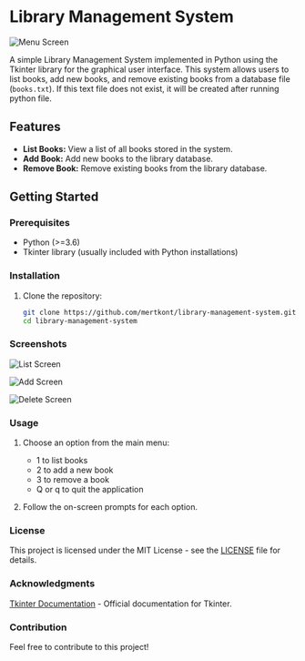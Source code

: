# Library Management System

![Menu Screen](https://i.ibb.co/S6Q812G/Menu.png) 

A simple Library Management System implemented in Python using the Tkinter library for the graphical user interface. This system allows users to list books, add new books, and remove existing books from a database file (`books.txt`). If this text file does not exist, it will be created after running python file.

## Features

- **List Books:** View a list of all books stored in the system.
- **Add Book:** Add new books to the library database.
- **Remove Book:** Remove existing books from the library database.

## Getting Started

### Prerequisites

- Python (>=3.6)
- Tkinter library (usually included with Python installations)

### Installation

1. Clone the repository:

   ```bash
   git clone https://github.com/mertkont/library-management-system.git
   cd library-management-system

### Screenshots

![List Screen](https://i.ibb.co/fXTYQHj/List.png)


![Add Screen](https://i.ibb.co/zXh9x77/Add.png)


![Delete Screen](https://i.ibb.co/2ZmY45k/Remove.png)

### Usage

1. Choose an option from the main menu:

    - 1 to list books
    - 2 to add a new book
    - 3 to remove a book
    - Q or q to quit the application

2. Follow the on-screen prompts for each option.


### License

This project is licensed under the MIT License - see the [LICENSE](LICENSE.md) file for details.

### Acknowledgments

[Tkinter Documentation](https://docs.python.org/3/library/tkinter.html) - Official documentation for Tkinter.


### Contribution

Feel free to contribute to this project!
